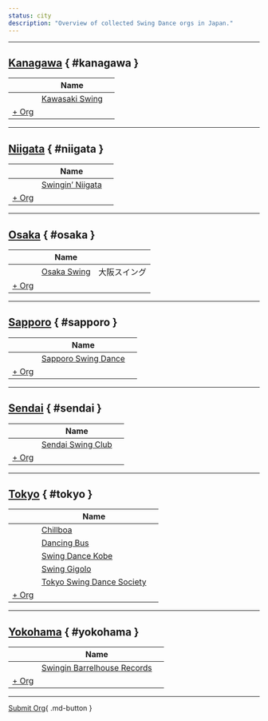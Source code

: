 ```yaml
---
status: city
description: "Overview of collected Swing Dance orgs in Japan."
---
```


---

## <a id=kanagawa></a>[Kanagawa](#kanagawa) { #kanagawa }

| | Name | |
| --- | --- | --- |
| | [Kawasaki Swing](kawasaki-swing.md) |  |
| [+ Org](https://github.com/swingdance/orgs/issues/new?assignees=&labels=add+org&projects=&template=02-add_entity.yml&title=Add%20Org%3A%20ja_JP%20%E2%80%A2%20%3CName%3E&region=ja_JP&province=Kanagawa&city=Kanagawa)

---

## <a id=niigata></a>[Niigata](#niigata) { #niigata }

| | Name | |
| --- | --- | --- |
| | [Swingin’ Niigata](swingin-niigata.md) |  |
| [+ Org](https://github.com/swingdance/orgs/issues/new?assignees=&labels=add+org&projects=&template=02-add_entity.yml&title=Add%20Org%3A%20ja_JP%20%E2%80%A2%20%3CName%3E&region=ja_JP&province=Niigata&city=Niigata)

---

## <a id=osaka></a>[Osaka](#osaka) { #osaka }

| | Name | |
| --- | --- | --- |
| | [Osaka Swing](osaka-swing.md) | 大阪スイング |
| [+ Org](https://github.com/swingdance/orgs/issues/new?assignees=&labels=add+org&projects=&template=02-add_entity.yml&title=Add%20Org%3A%20ja_JP%20%E2%80%A2%20%3CName%3E&region=ja_JP&province=Osaka&city=Osaka)

---

## <a id=sapporo></a>[Sapporo](#sapporo) { #sapporo }

| | Name | |
| --- | --- | --- |
| | [Sapporo Swing Dance](sapporo-swing-dance.md) |  |
| [+ Org](https://github.com/swingdance/orgs/issues/new?assignees=&labels=add+org&projects=&template=02-add_entity.yml&title=Add%20Org%3A%20ja_JP%20%E2%80%A2%20%3CName%3E&region=ja_JP&province=Sapporo&city=Sapporo)

---

## <a id=sendai></a>[Sendai](#sendai) { #sendai }

| | Name | |
| --- | --- | --- |
| | [Sendai Swing Club](sendai-swing-club.md) |  |
| [+ Org](https://github.com/swingdance/orgs/issues/new?assignees=&labels=add+org&projects=&template=02-add_entity.yml&title=Add%20Org%3A%20ja_JP%20%E2%80%A2%20%3CName%3E&region=ja_JP&province=Sendai&city=Sendai)

---

## <a id=tokyo></a>[Tokyo](#tokyo) { #tokyo }

| | Name | |
| --- | --- | --- |
| | [Chillboa](chillboa.md) |  |
| | [Dancing Bus](dancing-bus.md) |  |
| | [Swing Dance Kobe](swing-dance-kobe.md) |  |
| | [Swing Gigolo](swing-gigolo.md) |  |
| | [Tokyo Swing Dance Society](tokyo-swing-dance-society.md) |  |
| [+ Org](https://github.com/swingdance/orgs/issues/new?assignees=&labels=add+org&projects=&template=02-add_entity.yml&title=Add%20Org%3A%20ja_JP%20%E2%80%A2%20%3CName%3E&region=ja_JP&province=Tokyo&city=Tokyo)

---

## <a id=yokohama></a>[Yokohama](#yokohama) { #yokohama }

| | Name | |
| --- | --- | --- |
| | [Swingin Barrelhouse Records](swingin-barrelhouse-records.md) |  |
| [+ Org](https://github.com/swingdance/orgs/issues/new?assignees=&labels=add+org&projects=&template=02-add_entity.yml&title=Add%20Org%3A%20ja_JP%20%E2%80%A2%20%3CName%3E&region=ja_JP&province=Yokohama&city=Yokohama)

---

[Submit Org](https://github.com/swingdance/orgs/issues/new?assignees=&labels=add+org&projects=&template=02-add_entity.yml&title=Add%20Org%3A%20ja_JP%20%E2%80%A2%20%3CName%3E&region=ja_JP&province=&city=){ .md-button }
